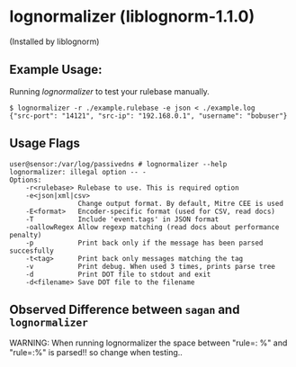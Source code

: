 lognormalizer (liblognorm-1.1.0)
=======================
(Installed by liblognorm) 

## Example Usage:

Running *lognormalizer* to test your rulebase manually.

```shell
$ lognormalizer -r ./example.rulebase -e json < ./example.log
{"src-port": "14121", "src-ip": "192.168.0.1", "username": "bobuser"}
```



## Usage Flags

```
user@sensor:/var/log/passivedns # lognormalizer --help
lognormalizer: illegal option -- -
Options:
    -r<rulebase> Rulebase to use. This is required option
    -e<json|xml|csv>
                 Change output format. By default, Mitre CEE is used
    -E<format>   Encoder-specific format (used for CSV, read docs)
    -T           Include 'event.tags' in JSON format
    -oallowRegex Allow regexp matching (read docs about performance penalty)
    -p           Print back only if the message has been parsed succesfully
    -t<tag>      Print back only messages matching the tag
    -v           Print debug. When used 3 times, prints parse tree
    -d           Print DOT file to stdout and exit
    -d<filename> Save DOT file to the filename
```

## Observed Difference between `sagan` and `lognormalizer`

WARNING: When running lognormalizer the space between "rule=: %" and "rule=:%" is parsed!! so change when testing..
